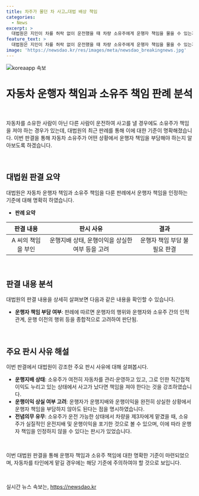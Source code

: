 ```yaml
---
title: 차주가 몰던 차 사고…대법 배상 책임
categories:
  - News
excerpt: >
  대법원은 지인이 차를 허락 없이 운전했을 때 차량 소유주에게 운행자 책임을 물을 수 있는지에 대한 판단을 내렸다. 최근 한 보험사가 제기한 손해배상 청구 소송에서, 대법원은 운행자 책임을 소유주에 부과하는 판결을 내렸다. 이에 따라, 지인이 차를 무단으로 운전하다 사고를 낸 경우에도 소유주가 손해를 배상하여야 하며, 운행자 책임을 인정했다. A 씨와 B 씨에 대한 대법원의 판단은, 운행지배와 운행이익을 누린 상태에서 운전자 책임을 완전히 상실했다는 것을 고려한 것이다.
feature_text: >
  대법원은 지인이 차를 허락 없이 운전했을 때 차량 소유주에게 운행자 책임을 물을 수 있는지에 대한 판단을 내렸다. 최근 한 보험사가 제기한 손해배상 청구 소송에서, 대법원은 운행자 책임을 소유주에 부과하는 판결을 내렸다. 이에 따라, 지인이 차를 무단으로 운전하다 사고를 낸 경우에도 소유주가 손해를 배상하여야 하며, 운행자 책임을 인정했다. A 씨와 B 씨에 대한 대법원의 판단은, 운행지배와 운행이익을 누린 상태에서 운전자 책임을 완전히 상실했다는 것을 고려한 것이다.
image: 'https://newsdao.kr/res/images/meta/newsdao_breakingnews.jpg'
---
```


<p><img src="https://newsdao.kr/res/images/meta/newsdao_breakingnews.jpg" alt="koreaapp 속보" /></p>

<h1 data-ke-size="size26">자동차 운행자 책임과 소유주 책임 판례 분석</h1>

<p data-ke-size="size16">&nbsp;</p>

<p>자동차를 소유한 사람이 아닌 다른 사람이 운전하여 사고를 낼 경우에도 소유주가 책임을 져야 하는 경우가 있는데, 대법원의 최근 판례를 통해 이에 대한 기준이 명확해졌습니다. 이번 판결을 통해 자동차 소유주가 어떤 상황에서 운행자 책임을 부담해야 하는지 알아보도록 하겠습니다.</p>

<p data-ke-size="size16">&nbsp;</p>

<h2 data-ke-size="size26">대법원 판결 요약</h2>

<p data-ke-size="size16">대법원은 자동차 운행자 책임과 소유주 책임을 다룬 판례에서 운행자 책임을 인정하는 기준에 대해 명확히 하였습니다.</p>

<ul>
<li><b>판례 요약</b></li>
</ul>

<table>
<thead>
<tr>
<th style="text-align: center;">판결 내용</th>
<th style="text-align: center;">판시 사유</th>
<th style="text-align: center;">결과</th>
</tr>
</thead>
<tbody>
<tr>
<td style="text-align: center;">A 씨의 책임을 부인</td>
<td style="text-align: center;">운행지배 상태, 운행이익을 상실한 여부 등을 고려</td>
<td style="text-align: center;">운행자 책임 부담 불필요 판결</td>
</tr>
</tbody>
</table>

<p data-ke-size="size16">&nbsp;</p>

<h2 data-ke-size="size26">판결 내용 분석</h2>

<p data-ke-size="size16">대법원의 판결 내용을 상세히 살펴보면 다음과 같은 내용을 확인할 수 있습니다.</p>

<ul>
<li><b>운행자 책임 부담 여부</b>: 판례에 따르면 운행자의 행위와 운행자와 소유주 간의 인적 관계, 운행 이전의 행위 등을 종합적으로 고려하여 판단됨.</li>
</ul>

<p data-ke-size="size16">&nbsp;</p>

<h2 data-ke-size="size26">주요 판시 사유 해설</h2>

<p data-ke-size="size16">이번 판결에서 대법원이 강조한 주요 판시 사유에 대해 살펴봅시다.</p>

<ul>
<li><b>운행지배 상태</b>: 소유주가 여전히 자동차를 관리·운영하고 있고, 그로 인한 직간접적 이익도 누리고 있는 상태에서 사고가 났다면 책임을 져야 한다는 것을 강조하였습니다.</li>
<li><b>운행이익 상실 여부 고려</b>: 운행자가 운행지배와 운행이익을 완전히 상실한 상황에서 운행자 책임을 부담하지 않아도 된다는 점을 명시하였습니다.</li>
<li><b>전념의무 유무</b>: 소유주가 운전 가능한 상태에서 차량을 제3자에게 맡겼을 때, 소유주가 실질적인 운전지배 및 운행이익을 포기한 것으로 볼 수 있으며, 이에 따라 운행자 책임을 인정하지 않을 수 있다는 판시가 있었습니다.</li>
</ul>

<p data-ke-size="size16">&nbsp;</p>

<p>이번 대법원 판결을 통해 운행자 책임과 소유주 책임에 대한 명확한 기준이 마련되었으며, 자동차를 타인에게 맡길 경우에는 해당 기준에 주의하여야 할 것으로 보입니다.</p>

<p data-ke-size="size16">&nbsp;</p>
실시간 뉴스 속보는, <a href="https://newsdao.kr" rel="dofollow">https://newsdao.kr</a>



